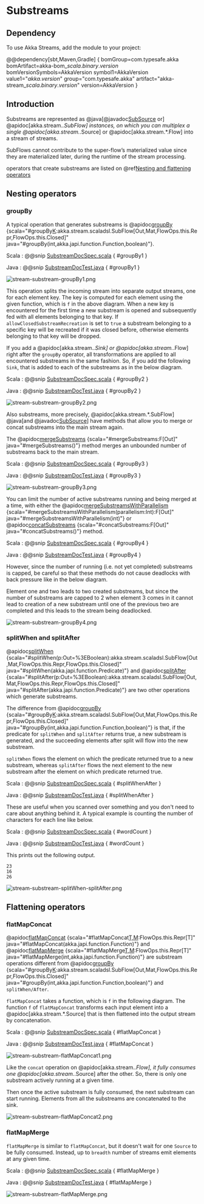 # Substreams

## Dependency

To use Akka Streams, add the module to your project:

@@dependency[sbt,Maven,Gradle] {
  bomGroup=com.typesafe.akka bomArtifact=akka-bom_$scala.binary.version$ bomVersionSymbols=AkkaVersion
  symbol1=AkkaVersion
  value1="$akka.version$"
  group="com.typesafe.akka"
  artifact="akka-stream_$scala.binary.version$"
  version=AkkaVersion
}

## Introduction

Substreams are represented as @java[@javadoc[SubSource](akka.stream.javadsl.SubSource) or] @apidoc[akka.stream.*.SubFlow] instances, on which you can multiplex a single @apidoc[akka.stream.*.Source] or @apidoc[akka.stream.*.Flow]
into a stream of streams.

SubFlows cannot contribute to the super-flow’s materialized value since they are materialized later,
during the runtime of the stream processing.

operators that create substreams are listed on @ref[Nesting and flattening operators](operators/index.md#nesting-and-flattening-operators)

## Nesting operators

### groupBy

A typical operation that generates substreams is @apidoc[groupBy](akka.stream.*.Source) {scala="#groupBy[K](maxSubstreams:Int,f:Out=%3EK,allowClosedSubstreamRecreation:Boolean):akka.stream.scaladsl.SubFlow[Out,Mat,FlowOps.this.Repr,FlowOps.this.Closed]" java="#groupBy(int,akka.japi.function.Function,boolean)"}.

Scala
:   @@snip [SubstreamDocSpec.scala](/akka-docs/src/test/scala/docs/stream/SubstreamDocSpec.scala) { #groupBy1 }

Java
:   @@snip [SubstreamDocTest.java](/akka-docs/src/test/java/jdocs/stream/SubstreamDocTest.java) { #groupBy1 }

![stream-substream-groupBy1.png](../../images/stream-substream-groupBy1.png)

This operation splits the incoming stream into separate output
streams, one for each element key. The key is computed for each element
using the given function, which is `f` in the above diagram. When a new key is encountered for the first time
a new substream is opened and subsequently fed with all elements belonging to that key.
If `allowClosedSubstreamRecreation` is set to `true` a substream belonging to a specific key
will be recreated if it was closed before, otherwise elements belonging to that key will be dropped.

If you add a @apidoc[akka.stream.*.Sink] or @apidoc[akka.stream.*.Flow] right after the `groupBy` operator,
all transformations are applied to all encountered substreams in the same fashion.
So, if you add the following `Sink`, that is added to each of the substreams as in the below diagram.

Scala
:   @@snip [SubstreamDocSpec.scala](/akka-docs/src/test/scala/docs/stream/SubstreamDocSpec.scala) { #groupBy2 }

Java
:   @@snip [SubstreamDocTest.java](/akka-docs/src/test/java/jdocs/stream/SubstreamDocTest.java) { #groupBy2 }

![stream-substream-groupBy2.png](../../images/stream-substream-groupBy2.png)

Also substreams, more precisely, @apidoc[akka.stream.*.SubFlow] @java[and @javadoc[SubSource](akka.stream.javadsl.SubSource)] have methods that allow you to
merge or concat substreams into the main stream again.

The @apidoc[mergeSubstreams](akka.stream.*.SubFlow) {scala="#mergeSubstreams:F[Out]" java="#mergeSubstreams()"} method merges an unbounded number of substreams back to the main stream.

Scala
:   @@snip [SubstreamDocSpec.scala](/akka-docs/src/test/scala/docs/stream/SubstreamDocSpec.scala) { #groupBy3 }

Java
:   @@snip [SubstreamDocTest.java](/akka-docs/src/test/java/jdocs/stream/SubstreamDocTest.java) { #groupBy3 }

![stream-substream-groupBy3.png](../../images/stream-substream-groupBy3.png)

You can limit the number of active substreams running and being merged at a time,
with either the @apidoc[mergeSubstreamsWithParallelism](akka.stream.*.SubFlow) {scala="#mergeSubstreamsWithParallelism(parallelism:Int):F[Out]" java="#mergeSubstreamsWithParallelism(int)"} or @apidoc[concatSubstreams](akka.stream.*.SubFlow) {scala="#concatSubstreams:F[Out]" java="#concatSubstreams()"} method.

Scala
:   @@snip [SubstreamDocSpec.scala](/akka-docs/src/test/scala/docs/stream/SubstreamDocSpec.scala) { #groupBy4 }

Java
:   @@snip [SubstreamDocTest.java](/akka-docs/src/test/java/jdocs/stream/SubstreamDocTest.java) { #groupBy4 }

However, since the number of running (i.e. not yet completed) substreams is capped,
be careful so that these methods do not cause deadlocks with back pressure like in the below diagram.

Element one and two leads to two created substreams, but since the number of substreams are capped to 2 
when element 3 comes in it cannot lead to creation of a new substream until one of the previous two are completed 
and this leads to the stream being deadlocked.

![stream-substream-groupBy4.png](../../images/stream-substream-groupBy4.png)

### splitWhen and splitAfter

@apidoc[splitWhen](akka.stream.*.Source) {scala="#splitWhen(p:Out=%3EBoolean):akka.stream.scaladsl.SubFlow[Out,Mat,FlowOps.this.Repr,FlowOps.this.Closed]" java="#splitWhen(akka.japi.function.Predicate)"} and @apidoc[splitAfter](akka.stream.*.Source) {scala="#splitAfter(p:Out=%3EBoolean):akka.stream.scaladsl.SubFlow[Out,Mat,FlowOps.this.Repr,FlowOps.this.Closed]" java="#splitAfter(akka.japi.function.Predicate)"} are two other operations which generate substreams.

The difference from @apidoc[groupBy](akka.stream.*.Source) {scala="#groupBy[K](maxSubstreams:Int,f:Out=%3EK,allowClosedSubstreamRecreation:Boolean):akka.stream.scaladsl.SubFlow[Out,Mat,FlowOps.this.Repr,FlowOps.this.Closed]" java="#groupBy(int,akka.japi.function.Function,boolean)"} is that, if the predicate for `splitWhen` and `splitAfter` returns true,
a new substream is generated, and the succeeding elements after split will flow into the new substream.

`splitWhen` flows the element on which the predicate returned true to a new substream,
 whereas `splitAfter` flows the next element to the new substream after the element on which predicate returned true.

Scala
:   @@snip [SubstreamDocSpec.scala](/akka-docs/src/test/scala/docs/stream/SubstreamDocSpec.scala) { #splitWhenAfter }

Java
:   @@snip [SubstreamDocTest.java](/akka-docs/src/test/java/jdocs/stream/SubstreamDocTest.java) { #splitWhenAfter }

These are useful when you scanned over something and you don't need to care about anything behind it.
A typical example is counting the number of characters for each line like below.

Scala
:   @@snip [SubstreamDocSpec.scala](/akka-docs/src/test/scala/docs/stream/SubstreamDocSpec.scala) { #wordCount }

Java
:   @@snip [SubstreamDocTest.java](/akka-docs/src/test/java/jdocs/stream/SubstreamDocTest.java) { #wordCount }

This prints out the following output.

```
23
16
26
``` 

![stream-substream-splitWhen-splitAfter.png](../../images/stream-substream-splitWhen-splitAfter.png)

## Flattening operators

### flatMapConcat

@apidoc[flatMapConcat](akka.stream.*.Source) {scala="#flatMapConcat[T,M](f:Out=%3Eakka.stream.Graph[akka.stream.SourceShape[T],M]):FlowOps.this.Repr[T]" java="#flatMapConcat(akka.japi.function.Function)"} and @apidoc[flatMapMerge](akka.stream.*.Source) {scala="#flatMapMerge[T,M](breadth:Int,f:Out=%3Eakka.stream.Graph[akka.stream.SourceShape[T],M]):FlowOps.this.Repr[T]" java="#flatMapMerge(int,akka.japi.function.Function)"} are substream operations different from @apidoc[groupBy](akka.stream.*.Source) {scala="#groupBy[K](maxSubstreams:Int,f:Out=%3EK,allowClosedSubstreamRecreation:Boolean):akka.stream.scaladsl.SubFlow[Out,Mat,FlowOps.this.Repr,FlowOps.this.Closed]" java="#groupBy(int,akka.japi.function.Function,boolean)"} and `splitWhen/After`.

`flatMapConcat` takes a function, which is `f` in the following diagram.
The function `f` of `flatMapConcat` transforms each input element into a @apidoc[akka.stream.*.Source] that is then flattened
into the output stream by concatenation.

Scala
:   @@snip [SubstreamDocSpec.scala](/akka-docs/src/test/scala/docs/stream/SubstreamDocSpec.scala) { #flatMapConcat }

Java
:   @@snip [SubstreamDocTest.java](/akka-docs/src/test/java/jdocs/stream/SubstreamDocTest.java) { #flatMapConcat }

![stream-substream-flatMapConcat1.png](../../images/stream-substream-flatMapConcat1.png)

Like the `concat` operation on @apidoc[akka.stream.*.Flow], it fully consumes one @apidoc[akka.stream.*.Source] after the other.
So, there is only one substream actively running at a given time.

Then once the active substream is fully consumed, the next substream can start running.
Elements from all the substreams are concatenated to the sink.

![stream-substream-flatMapConcat2.png](../../images/stream-substream-flatMapConcat2.png)

### flatMapMerge

`flatMapMerge` is similar to `flatMapConcat`, but it doesn't wait for one `Source` to be fully consumed.
 Instead, up to `breadth` number of streams emit elements at any given time.

Scala
:   @@snip [SubstreamDocSpec.scala](/akka-docs/src/test/scala/docs/stream/SubstreamDocSpec.scala) { #flatMapMerge }

Java
:   @@snip [SubstreamDocTest.java](/akka-docs/src/test/java/jdocs/stream/SubstreamDocTest.java) { #flatMapMerge }

![stream-substream-flatMapMerge.png](../../images/stream-substream-flatMapMerge.png)
